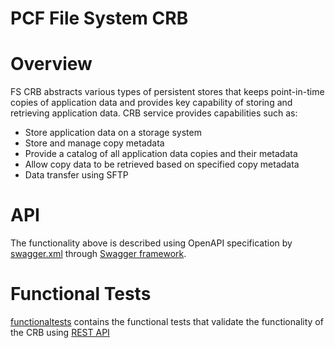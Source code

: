 PCF File System CRB
====

# Overview

FS CRB abstracts various types of persistent stores that keeps point-in-time copies of application data and provides key capability of storing and retrieving application data.
CRB service provides capabilities such as:
* Store application data on a storage system
* Store and manage copy metadata
* Provide a catalog of all application data copies and their metadata
* Allow copy data to be retrieved based on specified copy metadata
* Data transfer using SFTP

# API

The functionality above is described using OpenAPI specification by [swagger.xml](https://github.com/ocopea/pcf-fs-crb/blob/master/swagger.yaml) through [Swagger framework](https://swagger.io).

# Functional Tests
[functionaltests](https://github.com/ocopea/pcf-fs-crb/blob/master/functionaltests) contains the functional tests that validate the functionality of the CRB using [REST API](https://github.com/ocopea/pcf-fs-crb/blob/master/swagger.yaml)